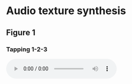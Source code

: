 # Audio texture synthesis

## Figure 1

### Tapping 1-2-3

<audio controls>
  <source src="/assets/fig1/Tapping_1-2-3/synth.mp3">
</audio>
